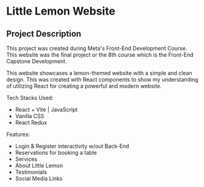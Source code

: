 # Little Lemon Website

## Project Description

This project was created during Meta's Front-End Development Course. This website was the final project or the 8th course which is the Front-End Capstone Development.

This website showcases a lemon-themed website with a simple and clean design. This was created with React components to show my understanding of utilizing React for creating a powerful and modern website.

Tech Stacks Used:
- React + Vite | JavaScript
- Vanilla CSS
- React Redux

Features:
- Login & Register interactivity w/out Back-End
- Reservations for booking a table
- Services
- About Little Lemon
- Testimonials
- Social Media Links